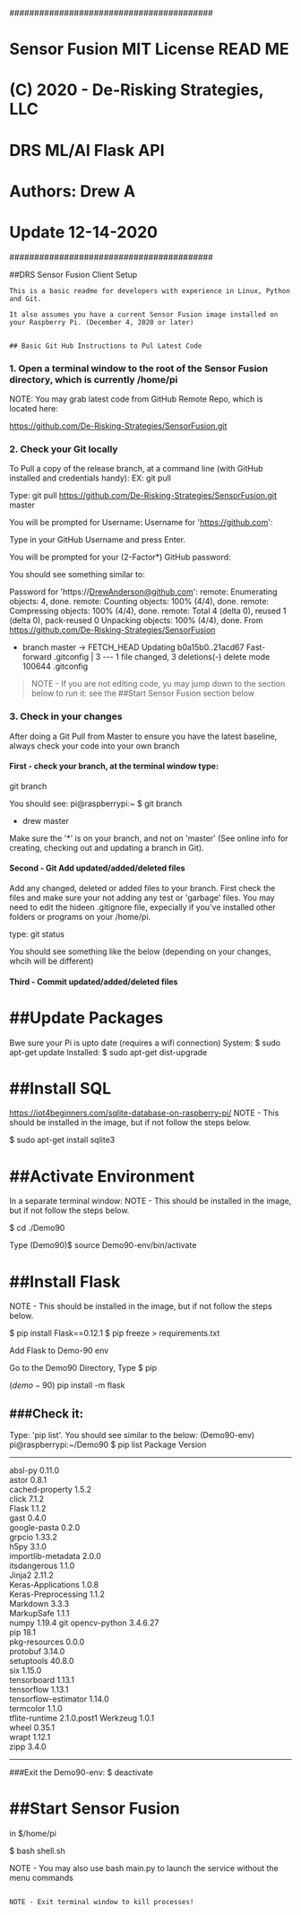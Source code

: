 #########################################
# Sensor Fusion MIT License	 READ ME    #
# (C) 2020 - De-Risking Strategies, LLC #
# DRS ML/AI Flask API                   #
# Authors:  Drew A                      #
# Update 12-14-2020                     #
#########################################


##DRS Sensor Fusion Client Setup 	
````						    
This is a basic readme for developers with experience in Linux, Python and Git.
      
It also assumes you have a current Sensor Fusion image installed on your Raspberry Pi. (December 4, 2020 or later)      
      
      
## Basic Git Hub Instructions to Pul Latest Code
````
### 1. Open a terminal window to the root of the Sensor Fusion directory, which is currently /home/pi

NOTE: You may grab latest code from GitHub Remote Repo, which is located here:

https://github.com/De-Risking-Strategies/SensorFusion.git

### 2. Check your Git locally
To Pull a copy of the release branch, at a command line (with GitHub installed and credentials handy):
EX: git pull <remote> <branch>
 
Type: 
git pull https://github.com/De-Risking-Strategies/SensorFusion.git master

You will be prompted for Username:
Username for 'https://github.com':

Type in your GitHub Username and press Enter.

You will be prompted for your (2-Factor*) GitHub password:

You should see something similar to:

Password for 'https://DrewAnderson@github.com': 
remote: Enumerating objects: 4, done.
remote: Counting objects: 100% (4/4), done.
remote: Compressing objects: 100% (4/4), done.
remote: Total 4 (delta 0), reused 1 (delta 0), pack-reused 0
Unpacking objects: 100% (4/4), done.
From https://github.com/De-Risking-Strategies/SensorFusion
 * branch            master     -> FETCH_HEAD
Updating b0a15b0..21acd67
Fast-forward
 .gitconfig | 3 ---
 1 file changed, 3 deletions(-)
 delete mode 100644 .gitconfig


>NOTE - If you are not editing code, yu may jump down to the section below to run it:
>see the ##Start Sensor Fusion section below



### 3. Check in your changes 
After doing a Git Pull from Master to ensure you have the latest baseline, always check your code into your own branch

#### First - check your branch, at the terminal window type:

git branch

You should see:
pi@raspberrypi:~ $ git branch
* drew
  master

Make sure the '*' is on your branch, and not on 'master' (See online info for creating, checking out and updating a branch in Git).

#### Second - Git Add updated/added/deleted files
Add any changed, deleted or added files to your branch.  First check the files and make sure your not adding any test or 'garbage' files.  You may need to edit the hideen .gitignore file, expecially if you've installed other folders or programs on your /home/pi.

type:
git status

You should see something like the below (depending on your changes, whcih will be different)




#### Third - Commit updated/added/deleted files








##Update Packages
===================
Bwe sure your Pi is upto date (requires a wifi connection)
System:
$ sudo apt-get update
Installed:
$ sudo apt-get dist-upgrade


##Install SQL
============
https://iot4beginners.com/sqlite-database-on-raspberry-pi/
NOTE - This should be installed in the image, but if not follow the steps below.

$ sudo apt-get install sqlite3


##Activate Environment
================
In a separate terminal window:
NOTE - This should be installed in the image, but if not follow the steps below.

$ cd ./Demo90

Type
(Demo90)$ source Demo90-env/bin/activate


##Install Flask
=============
NOTE - This should be installed in the image, but if not follow the steps below.

$ pip install Flask==0.12.1
$ pip freeze > requirements.txt

Add Flask to Demo-90 env

Go to the Demo90 Directory,
Type
$ pip

$(demo-90)$ pip install -m flask

###Check it:
---------
Type: 'pip list'.  You should see similar to the below:
(Demo90-env) pi@raspberrypi:~/Demo90 $ pip list
Package              Version    
-------------------- -----------
absl-py              0.11.0     
astor                0.8.1      
cached-property      1.5.2      
click                7.1.2      
Flask                1.1.2      
gast                 0.4.0      
google-pasta         0.2.0      
grpcio               1.33.2     
h5py                 3.1.0      
importlib-metadata   2.0.0      
itsdangerous         1.1.0      
Jinja2               2.11.2     
Keras-Applications   1.0.8      
Keras-Preprocessing  1.1.2      
Markdown             3.3.3      
MarkupSafe           1.1.1      
numpy                1.19.4     git 
opencv-python        3.4.6.27   
pip                  18.1       
pkg-resources        0.0.0      
protobuf             3.14.0     
setuptools           40.8.0     
six                  1.15.0     
tensorboard          1.13.1     
tensorflow           1.13.1     
tensorflow-estimator 1.14.0     
termcolor            1.1.0      
tflite-runtime       2.1.0.post1
Werkzeug             1.0.1      
wheel                0.35.1     
wrapt                1.12.1     
zipp                 3.4.0      

-------------------------------------

###Exit the Demo90-env:
$ deactivate


##Start Sensor Fusion
=====================
in $/home/pi

$ bash shell.sh

NOTE - You may also use bash main.py to launch the service without the menu commands

~~~~~~~~~~~~~~~~~~~~~~~~~

NOTE - Exit terminal window to kill processes!

~~~~~~~~~~~~~~~~~~~~~~~~~~~~~~~~~~~~~~~~~~~~~~~~~~~~~~~~~~~~~~~~~~
